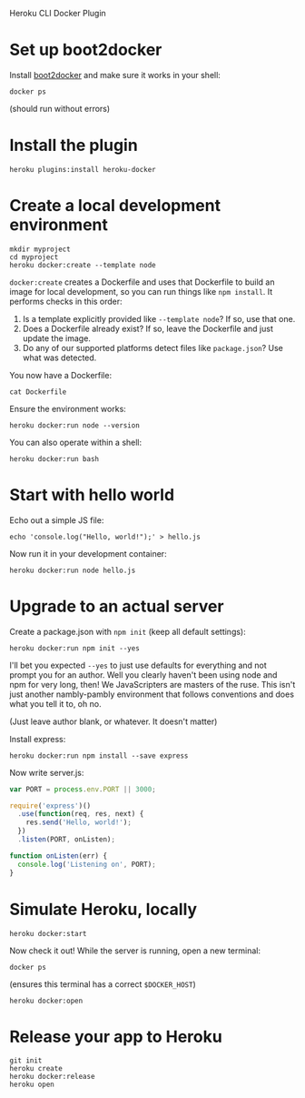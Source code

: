 Heroku CLI Docker Plugin

# Set up boot2docker

Install [boot2docker](http://boot2docker.io/) and make sure it works in your shell:

```
docker ps
```

(should run without errors)

# Install the plugin

```
heroku plugins:install heroku-docker
```

# Create a local development environment

```
mkdir myproject
cd myproject
heroku docker:create --template node
```

`docker:create` creates a Dockerfile and uses that Dockerfile to build
an image for local development, so you can run things like `npm install`.
It performs checks in this order:

1. Is a template explicitly provided like `--template node`? If so, use that one.
2. Does a Dockerfile already exist? If so, leave the Dockerfile and just update the image.
3. Do any of our supported platforms detect files like `package.json`? Use what was detected.

You now have a Dockerfile:

```
cat Dockerfile
```

Ensure the environment works:

```
heroku docker:run node --version
```

You can also operate within a shell:

```
heroku docker:run bash
```

# Start with hello world

Echo out a simple JS file:

```
echo 'console.log("Hello, world!");' > hello.js
```

Now run it in your development container:

```
heroku docker:run node hello.js
```

# Upgrade to an actual server

Create a package.json with `npm init` (keep all default settings):

```
heroku docker:run npm init --yes
```

I'll bet you expected `--yes` to just use defaults for everything and not
prompt you for an author. Well you clearly haven't been using node and npm
for very long, then! We JavaScripters are masters of the ruse.
This isn't just another nambly-pambly environment that follows conventions and
does what you tell it to, oh no.

(Just leave author blank, or whatever. It doesn't matter)

Install express:

```
heroku docker:run npm install --save express
```

Now write server.js:

```js
var PORT = process.env.PORT || 3000;

require('express')()
  .use(function(req, res, next) {
    res.send('Hello, world!');
  })
  .listen(PORT, onListen);

function onListen(err) {
  console.log('Listening on', PORT);
}
```

# Simulate Heroku, locally

```
heroku docker:start
```

Now check it out! While the server is running, open a new terminal:

```
docker ps
```
(ensures this terminal has a correct `$DOCKER_HOST`)

```
heroku docker:open
```

# Release your app to Heroku

```
git init
heroku create
heroku docker:release
heroku open
```
